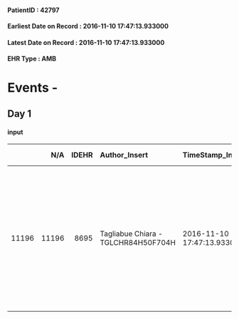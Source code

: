 
#### PatientID : 42797
#### Earliest Date on Record : 2016-11-10 17:47:13.933000
#### Latest Date on Record : 2016-11-10 17:47:13.933000
#### EHR Type : AMB

# Events - 

## Day 1

#### input
|       |    N/A |   IDEHR | Author_Insert                       | TimeStamp_Insert           | EHRType   |   PatientID |   IDDigitalSignDocument | persone_vicine   |   Unnamed: 0_x.1 |   IDANAMNESI_SOCIALE | Patient   | FamigliaAltro   | Paziente_T   | FamigliaAltro_T   |   Non_Rilevabile_x.1 | Note_Non_Rilevabile_x.1   | opt_Problemi   | chk_contr_sintomi   | chk_competenza                                 | opt_paziente_a   | opt_famiglia_a   | opt_adeguatezza   | ds_note_ad                                                                                                                                                                                                                                                      | opt_paziente_solo   | opt_presente_assente   | Presenza_minori   | Caregiver_principale   | opt_capacita     | ds_familiari_coinv                                                                                                                                                                                                                               | opt_necessario   | opt_presente   | opt_risorse_ec   | opt_paziente_psi   | opt_Ins_vol   | opt_esenzione   | opt_inv_civile   |   invalidita_perc | ds_codice_es   | Needs               | Fragility   | opt_disponibilita_f   | opt_indennita_acc   | opt_legge   | opt_famiglia_psi   | opt_disponibilit_paz   |
|------:|-------:|--------:|:------------------------------------|:---------------------------|:----------|------------:|------------------------:|:-----------------|-----------------:|---------------------:|:----------|:----------------|:-------------|:------------------|---------------------:|:--------------------------|:---------------|:--------------------|:-----------------------------------------------|:-----------------|:-----------------|:------------------|:----------------------------------------------------------------------------------------------------------------------------------------------------------------------------------------------------------------------------------------------------------------|:--------------------|:-----------------------|:------------------|:-----------------------|:-----------------|:-------------------------------------------------------------------------------------------------------------------------------------------------------------------------------------------------------------------------------------------------|:-----------------|:---------------|:-----------------|:-------------------|:--------------|:----------------|:-----------------|------------------:|:---------------|:--------------------|:------------|:----------------------|:--------------------|:------------|:-------------------|:-----------------------|
| 11196 |  11196 |    8695 | Tagliabue Chiara - TGLCHR84H50F704H | 2016-11-10 17:47:13.933000 | AMB       |       42797 |                  548985 | N/A              |             4581 |                 2970 | Si#1      | Si#1            | No#0         | Si#1              |                    0 | NR                        | Si#1           | controllo sintomi#0 | competenza/capacit√† assistenziale caregiver#0 | Indefinite#2     | Congruenti#1     | Da valutare#2     | Il figflio Alessandro √® motivato a provare ad assistere la madre a casa ma non √® sicuro di reggere tutto il carico assistenziale, soprattutto in uno stadio di maggiore aggravamento, potrebbe essere utile hospice per accompagnamento nella fase terminale. | Si#1                | Presente#1             | No#0              | figlio Alessandro      | Incrementabile#1 | Tre figli: Alessandro di 36 aa, vive al piano superiore, lavora part-time ma sta chiedendo il congedo straordinario dal lavoro per assistere la madre. ngela di 39 aa, coniugata, vive a Legnano. Gianfranco di 40 aa, coniugato, vive a Milano. | No#0             | No#0           | Adeguate#1       | No#0               | No#0          | Si#1            | Si#1             |               100 | E01            | Clinici#0;Sociali#1 | psichica#2  | Da verificare#2       | No#0                | Si#1        | No#0               | Da verificare#2        |


